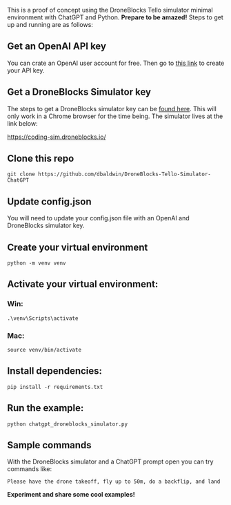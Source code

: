 This is a proof of concept using the DroneBlocks Tello simulator minimal environment with ChatGPT and Python. **Prepare to be amazed!** Steps to get up and running are as follows:

## Get an OpenAI API key

You can crate an OpenAI user account for free. Then go to [this link](https://platform.openai.com/account/api-keys) to create your API key.

## Get a DroneBlocks Simulator key

The steps to get a DroneBlocks simulator key can be [found here](https://pypi.org/project/DroneBlocksTelloSimulator/). This will only work in a Chrome browser for the time being. The simulator lives at the link below:

https://coding-sim.droneblocks.io/

## Clone this repo

```
git clone https://github.com/dbaldwin/DroneBlocks-Tello-Simulator-ChatGPT
```

## Update config.json

You will need to update your config.json file with an OpenAI and DroneBlocks simulator key.

## Create your virtual environment

```
python -m venv venv
```

## Activate your virtual environment:

### Win:

```
.\venv\Scripts\activate
```

### Mac:

```
source venv/bin/activate
```

## Install dependencies:

```
pip install -r requirements.txt
```

## Run the example:

```
python chatgpt_droneblocks_simulator.py
```

## Sample commands

With the DroneBlocks simulator and a ChatGPT prompt open you can try commands like:

```
Please have the drone takeoff, fly up to 50m, do a backflip, and land
```

**Experiment and share some cool examples!**
